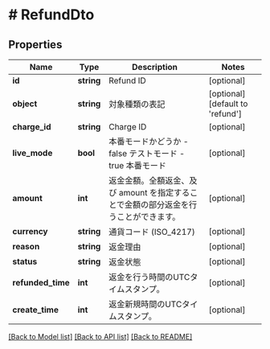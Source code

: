 # # RefundDto

## Properties

Name | Type | Description | Notes
------------ | ------------- | ------------- | -------------
**id** | **string** | Refund ID | [optional] 
**object** | **string** | 対象種類の表記 | [optional] [default to 'refund']
**charge_id** | **string** | Charge ID | [optional] 
**live_mode** | **bool** | 本番モードかどうか - false テストモード - true 本番モード | [optional] 
**amount** | **int** | 返金金額。全額返金、及び amount を指定することで金額の部分返金を行うことができます。 | [optional] 
**currency** | **string** | 通貨コード (ISO_4217) | [optional] 
**reason** | **string** | 返金理由 | [optional] 
**status** | **string** | 返金状態 | [optional] 
**refunded_time** | **int** | 返金を行う時間のUTCタイムスタンプ。 | [optional] 
**create_time** | **int** | 返金新規時間のUTCタイムスタンプ。 | [optional] 

[[Back to Model list]](../../README.md#documentation-for-models) [[Back to API list]](../../README.md#documentation-for-api-endpoints) [[Back to README]](../../README.md)


